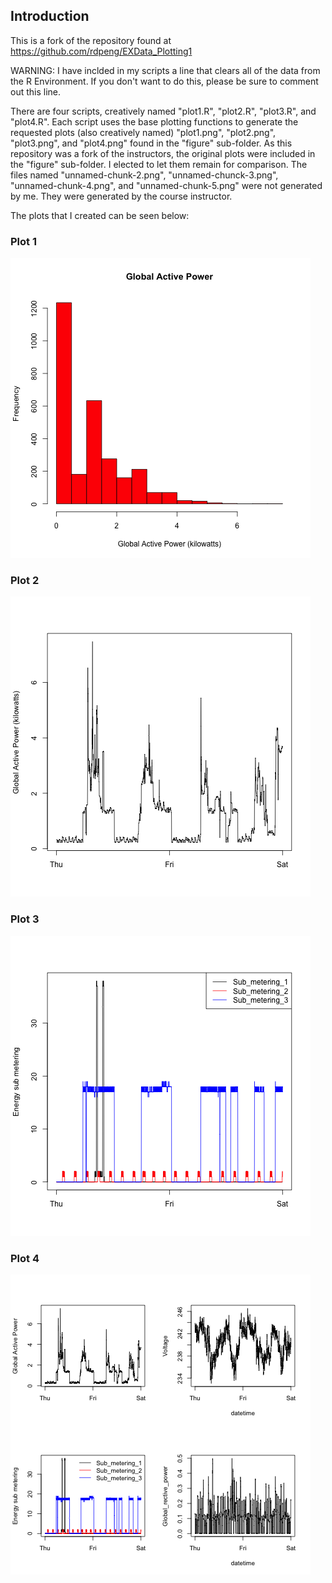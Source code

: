 ## Introduction

This is a fork of the repository found at
https://github.com/rdpeng/EXData_Plotting1

WARNING: I have inclded in my scripts a line that clears all of the data from
the R Environment. If you don't want to do this, please be sure to
comment out this line.

There are four scripts, creatively named "plot1.R", "plot2.R",
"plot3.R", and "plot4.R". Each script uses the base plotting functions
to generate the requested plots (also creatively named) "plot1.png",
"plot2.png", "plot3.png", and "plot4.png" found in the "figure"
sub-folder. As this repository was a fork of the instructors, the
original plots were included in the "figure" sub-folder. I elected to
let them remain for comparison. The files named
"unnamed-chunk-2.png", "unnamed-chunck-3.png", "unnamed-chunk-4.png",
and "unnamed-chunk-5.png" were not generated by me. They were
generated by the course instructor.

The plots that I created can be seen below:

### Plot 1


![plot of plot 1](figure/plot1.png) 


### Plot 2

![plot of plot 2](figure/plot2.png) 


### Plot 3

![plot of plot 3](figure/plot3.png) 


### Plot 4

![plot of plot 4](figure/plot4.png) 

